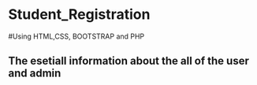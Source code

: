 # Student_Registration 
#Using HTML,CSS, BOOTSTRAP and PHP


## The esetiall information about the all of the user and admin